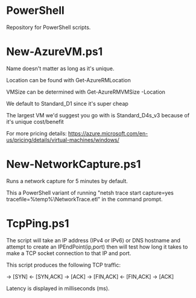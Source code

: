 # PowerShell
Repository for PowerShell scripts.

# New-AzureVM.ps1
Name doesn't matter as long as it's unique.

Location can be found with Get-AzureRMLocation

VMSize can be determined with Get-AzureRMVMSize -Location <location>
  
  We default to Standard_D1 since it's super cheap
  
  The largest VM we'd suggest you go with is Standard_D4s_v3 because of it's unique cost/benefit
  
  For more pricing details: https://azure.microsoft.com/en-us/pricing/details/virtual-machines/windows/


# New-NetworkCapture.ps1
Runs a network capture for 5 minutes by default.

This a PowerShell variant of running "netsh trace start capture=yes tracefile=%temp%\NetworkTrace.etl" in the command prompt.


# TcpPing.ps1
The script will take an IP address (IPv4 or IPv6) or DNS hostname and attempt to create an IPEndPoint(ip,port) then will 
test how long it takes to make a TCP socket connection to that IP and port. 

This script produces the following TCP traffic:

-> [SYN]
<- [SYN,ACK]
-> [ACK]
-> [FIN,ACK]
<- [FIN,ACK]
-> [ACK]

Latency is displayed in milliseconds (ms).
